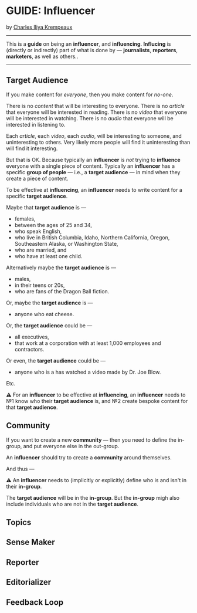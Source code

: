 # GUIDE: Influencer

by [Charles Iliya Krempeaux](http://changelog.ca/)

---

This is a **guide** on being an **influencer**, and **influencing**.
**Influcing** is (directly or indirectly) part of what is done by — **journalists**, **reporters**, **marketers**, as well as others..

---

## Target Audience

If you make content for _everyone_, then you make content for _no-one_.

There is no _content_ that will be interesting to everyone.
There is no _article_ that everyone will be interested in reading.
There is no _video_ that everyone will be interested in watching.
There is no _audio_ that everyone will be interested in listening to.

Each _article_, each _video_, each _audio_, will be interesting to someone, and uninteresting to others.
Very likely more people will find it uninteresting than will find it interesting.

But that is OK.
Because typically an **influencer** is _not_ trying to **influence** everyone with a single piece of content.
Typically an **influencer** has a specific **group of people** — i.e., a **target audience** — in mind when they create a piece of content.

To be effective at **influencing**, an **influencer** needs to write content for a specific **target audience**.

Maybe that **target audience** is —
* females,
* between the ages of 25 and 34,
* who speak English,
* who live in British Columbia, Idaho, Northern California, Oregon, Southeastern Alaska, or Washington State,
* who are married, and
* who have at least one child.

Alternatively maybe the **target audience** is —
* males,
* in their teens or 20s,
* who are fans of the Dragon Ball fiction.

Or, maybe the **target audience** is —
* anyone who eat cheese.

Or, the **target audience** could be —
* all executives,
* that work at a corporation with at least 1,000 employees and contractors.

Or even, the **target audience** could be —
* anyone who is a has watched a video made by Dr. Joe Blow.

Etc.

⚠️ For an **influencer** to be effective at **influencing**, an **influencer** needs to №1 know who their **target audience** is, and №2 create bespoke content for that **target audience**.

## Community

If you want to create a new **community** ⁠— then you need to define the in-group, and put everyone else in the out-group.

An **influencer** should try to create a **community** around themselves.

And thus —

⚠️ An **influencer** needs to (implicitly or explicitly) define who is and isn't in their **in-group**.

The **target audience** will be in the **in-group**.
But the **in-group** migh also include individuals who are not in the **target audience**.

## Topics

## Sense Maker

## Reporter

## Editorializer

## Feedback Loop
